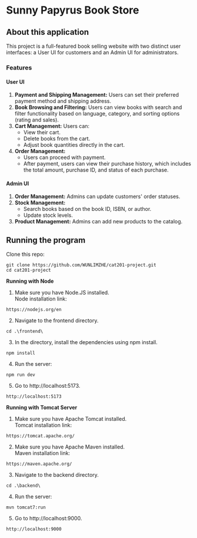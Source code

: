 # Sunny Papyrus Book Store

About this application
-------------------------------------------------------
This project is a full-featured book selling website with two distinct user interfaces: a User UI for customers and an Admin UI for administrators.

### Features

#### User UI
1. **Payment and Shipping Management:** Users can set their preferred payment method and shipping address.
2. **Book Browsing and Filtering:** Users can view books with search and filter functionality based on language, category, and sorting options (rating and sales).
3. **Cart Management:** Users can:
   - View their cart.
   - Delete books from the cart.
   - Adjust book quantities directly in the cart.
4. **Order Management:**
   - Users can proceed with payment.
   - After payment, users can view their purchase history, which includes the total amount, purchase ID, and status of each purchase.

#### Admin UI
1. **Order Management:** Admins can update customers' order statuses.
2. **Stock Management:**
   - Search books based on the book ID, ISBN, or author.
   - Update stock levels.
3. **Product Management:** Admins can add new products to the catalog.

Running the program
-------------------------------------------------------
Clone this repo:
```
git clone https://github.com/WUNLIMZHE/cat201-project.git
cd cat201-project
```
**Running with Node** <br/>
1. Make sure you have Node.JS installed.<br/>
Node installation link: <br/>
```
https://nodejs.org/en
```

2. Navigate to the frontend directory.<br/>
```
cd .\frontend\
```

3. In the directory, install the dependencies using npm install.<br/>
```
npm install
```

4. Run the server:<br/>
```
npm run dev
```

5. Go to http://localhost:5173.
```
http://localhost:5173
```
**Running with Tomcat Server** <br/>
1. Make sure you have Apache Tomcat installed.<br/>
Tomcat installation link: <br/>
```
https://tomcat.apache.org/
```

2. Make sure you have Apache Maven installed.<br/>
Maven installation link: <br/>
```
https://maven.apache.org/
```

3. Navigate to the backend directory.<br/>
```
cd .\backend\
```

4. Run the server:<br/>
```
mvn tomcat7:run
```

5. Go to http://localhost:9000.
```
http://localhost:9000
```
